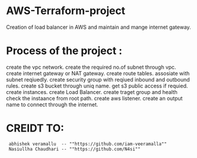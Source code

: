 # AWS-Terraform-project
Creation of load balancer in AWS and maintain and mange internet gateway.


# Process of the project :
create the vpc network.
create the required no.of subnet through vpc. 
create internet gateway or NAT gateway. 
create route tables.
assosiate with subnet reqiuedly.
create security group with reqiued inbound and outbound rules.
create s3 bucket through uniq name.
get s3 public access if requied. 
create instances. 
create Load Balancer. 
create traget group and health check the instaance from root path.
create aws listener. 
create an output name to connect through the internet.


# CREIDT TO:
     abhishek veramallu  -- ""https://github.com/iam-veeramalla""
     Nasiullha Chaudhari -- ""https://github.com/N4si""

